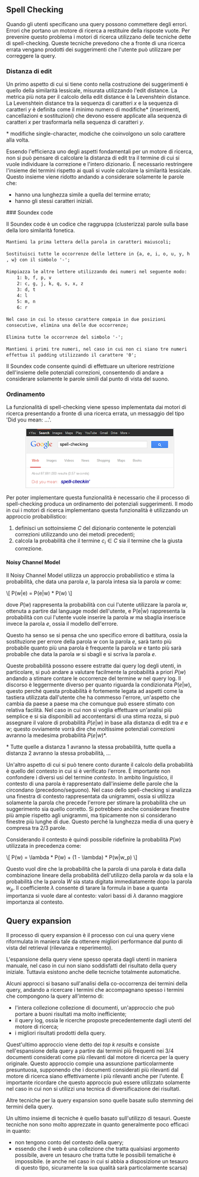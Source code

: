 ## Spell Checking

Quando gli utenti specificano una query possono commettere degli errori. Errori che portano un motore di ricerca a restituire della risposte vuote. Per prevenire questo problema i motori di ricerca utilizzano delle tecniche dette di spell-checking. Queste tecniche prevedono che a fronte di una ricerca errata vengano prodotti dei suggerimenti che l'utente può utilizzare per correggere la query.

### Distanza di edit

Un primo aspetto di cui si tiene conto nella costruzione dei suggerimenti è quello della similarità lessicale, misurata utilizzando l'edit distance. La metrica più nota per il calcolo della edit distance è la Levenshtein distance. La Levenshtein distance tra la sequenza di caratteri $x$ e la sequenza di caratteri $y$ è definita come il minimo numero di modifiche* (inserimenti, cancellazioni e sostituzioni) che devono essere applicate alla sequenza di caratteri $x$ per trasformarla nella sequenza di caratteri $y$.

\* modifiche single-character, modiche che coinvolgono un solo carattere alla volta.

Essendo l'efficienza uno degli aspetti fondamentali per un motore di ricerca, non si può pensare di calcolare la distanza di edit tra il termine di cui si vuole individuare la correzione e l'intero dizionario. È necessario restringere l'insieme dei termini rispetto ai quali si vuole calcolare la similarità lessicale. Questo insieme viene ridotto andando a considerare solamente le parole che:

- hanno una lunghezza simile a quella del termine errato;
- hanno gli stessi caratteri iniziali.

### Soundex code

Il Soundex code è un codice che raggruppa (clusterizza) parole sulla base della loro similarità fonetica.

```
Mantieni la prima lettera della parola in caratteri maiuscoli;

Sostituisci tutte le occorrenze delle lettere in {a, e, i, o, u, y, h , w} con il simbolo '-';

Rimpiazza le altre lettere utilizzando dei numeri nel seguente modo:
    1: b, f, p, v
    2: c, g, j, k, q, s, x, z
    3: d, t
    4: l
    5: m, n
    6: r

Nel caso in cui lo stesso carattere compaia in due posizioni consecutive, elimina una delle due occorrenze;

Elimina tutte le occorrenze del simbolo '-';

Mantieni i primi tre numeri, nel caso in cui non ci siano tre numeri effettua il padding utilizzando il carattere '0';
```

Il Soundex code consente quindi di effettuare un ulteriore restrizione dell'insieme delle potenziali correzioni, consentendo di andare a considerare solamente le parole simili dal punto di vista del suono.

### Ordinamento

La funzionalità di spell-checking viene spesso implementata dai motori di ricerca presentando a fronte di una ricerca errata, un messaggio del tipo 'Did you mean: ...'.

<div style="text-align:center">
	<img src="../resources/did-you-mean.png" />
</div>

Per poter implementare questa funzionalità è necessario che il processo di spell-checking produca un ordinamento dei potenziali suggerimenti. Il modo in cui i motori di ricerca implementano questa funzionalità è utilizzando un approccio probabilistico:

1. definisci un sottoinsieme $C$ del dizionario contenente le potenziali correzioni utilizzando uno dei metodi precedenti;
2. calcola la probabilità che il termine $c_i \in C$ sia il termine che la giusta correzione.

#### Noisy Channel Model

Il Noisy Channel Model utilizza un approccio probabilistico e stima la probabilità, che data una parola $e$, la parola intesa sia la parola $w$ come:

\\\[
  P(w|e) = P(e|w) * P(w)
\\\]

dove $P(w)$ rappresenta la probabilità con cui l'utente utilizzare la parola $w$, ottenuta a partire dal language model dell'utente, e P(e|w) rappresenta la probabilità con cui l'utente vuole inserire la parola $w$ ma sbaglia inserisce invece la parola $e$, ossia il modello dell'errore.

Questo ha senso se si pensa che uno specifico errore di battitura, ossia la sostituzione per errore della parola $w$ con la parola $e$, sarà tanto più probabile quanto più una parola è frequente la parola $w$ e tanto più sarà probabile che data la parola $w$ si sbagli e si scriva la parola $e$.

Queste probabilità possono essere estratte dai query log degli utenti, in particolare, si può andare a valutare facilmente la probabilità a priori $P(w)$ andando a stimare contare le occorrenze del termine $w$ nel query log. Il discorso è leggermente diverso per quanto riguarda la condizionata $P(e|w)$, questo perché questa probabilità è fortemente legata ad aspetti come la tastiera utilizzata dall'utente che ha commesso l'errore, un'aspetto che cambia da paese a paese ma che comunque può essere stimato con relativa facilità. Nel caso in cui non si voglia effettuare un'analisi più semplice e si sia disponibili ad accontentarsi di una stima rozza, si può assegnare il valore di probabilità $P(e|w)$ in base alla distanza di edit tra $e$ e $w$; questo ovviamente vorrà dire che moltissime potenziali correzioni avranno la medesima probabilità $P(e|w)$*.

\* Tutte quelle a distanza 1 avranno la stessa probabilità, tutte quella a distanza 2 avranno la stessa probabilità, ...

Un'altro aspetto di cui si può tenere conto durante il calcolo della probabilità è quello del contesto in cui si è verificato l'errore. È importante non confondere i diversi usi del termine *contesto*. In ambito linguistico, il contesto di una parola è rappresentato dall'insieme delle parole che la circondano (precedono/seguono). Nel caso dello spell-checking si analizza una finestra di contesto rappresentata da unigrammi, ossia si utilizza solamente la parola che precede l'errore per stimare la probabilità che un suggerimento sia quello corretto. Si potrebbero anche considerare finestre più ampie rispetto agli unigrammi, ma tipicamente non si considerano finestre più lunghe di due. Questo perché la lunghezza media di una query è compresa tra 2/3 parole.

Considerando il contesto è quindi possibile ridefinire la probabilità $P(w)$ utilizzata in precedenza come:

\\\[
  P(w) = \lambda * P(w) + (1 - \lambda) * P(w|w_p)
\\\]

Questo vuol dire che la probabilità che la parola di una parola è data dalla combinazione lineare della probabilità dell'utilizzo della parola $w$ da sola e la probabilità che la parola $W$ sia stata digitata immediatamente dopo la parola $w_p$. Il coefficiente $\lambda$ consente di tarare la formula in base a quanta importanza si vuole dare al contesto: valori bassi di $\lambda$ daranno maggiore importanza al contesto.

## Query expansion

Il processo di query expansion è il processo con cui una query viene riformulata in maniera tale da ottenere migliori performance dal punto di vista del retrieval (rilevanza e reperimento).

L'espansione della query viene spesso operata dagli utenti in maniera manuale, nel caso in cui non siano soddisfatti del risultato della query iniziale. Tuttavia esistono anche delle tecniche totalmente automatiche.

Alcuni approcci si basano sull'analisi della co-occorrenza dei termini della query, andando a ricercare i termini che accompagnano spesso i termini che compongono la query all'interno di:

- l'intera collezione collezione di documenti, un'approccio che può portare a buoni risultati ma molto inefficiente;
- il query log, ossia le ricerche proposte precedentemente dagli utenti del motore di ricerca;
- i migliori risultati prodotti della query.

Quest'ultimo approccio viene detto dei *top k results* e consiste nell'espansione della query a partire dai termini più frequenti nei 3/4 documenti considerati come più rilevanti dal motore di ricerca per la query originale. Questo approccio compie una assunzione particolarmente presuntuosa, supponendo che i documenti considerati più rilevanti dal motore di ricerca siano effettivamente i più rilevanti anche per l'utente. È importante ricordare che questo approccio può essere utilizzato solamente nel caso in cui non si utilizzi una tecnica di diversificazione dei risultati.

Altre tecniche per la query expansion sono quelle basate sullo stemming dei termini della query.

Un ultimo insieme di tecniche è quello basato sull'utilizzo di tesauri. Queste tecniche non sono molto apprezzate in quanto generalmente poco efficaci in quanto:

- non tengono conto del contesto della query;
- essendo che il web è una collezione che tratta qualsiasi argomento possibile, avere un tesauro che tratta tutte le possibili tematiche è impossibile. (e anche nel caso in cui si abbia a disposizione un tesauro di questo tipo, sicuramente la sua qualità sarà particolarmente scarsa)
